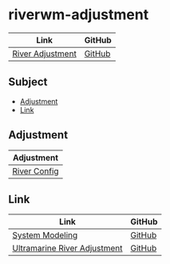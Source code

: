 

# riverwm-adjustment

| Link | GitHub |
| ---- | ------ |
| [River Adjustment](https://samwhelp.github.io/riverwm-adjustment/) | [GitHub](https://github.com/samwhelp/riverwm-adjustment) |




## Subject

* [Adjustment](#adjustment)
* [Link](#link)




## Adjustment

| Adjustment |
| -------- |
| [River Config](https://github.com/samwhelp/riverwm-adjustment/tree/main/prototype/main/river-config/Main) |




## Link

| Link | GitHub |
| ---- | ------ |
| [System Modeling](https://samwhelp.github.io/system-modeling/) | [GitHub](https://github.com/samwhelp/system-modeling) |
| [Ultramarine River Adjustment](https://samwhelp.github.io/ultramarine-river-adjustment/) | [GitHub](https://github.com/samwhelp/ultramarine-river-adjustment) |
